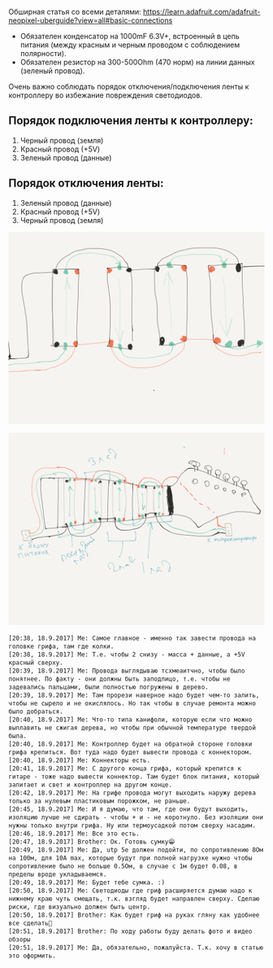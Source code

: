 
Обширная статья со всеми деталями: https://learn.adafruit.com/adafruit-neopixel-uberguide?view=all#basic-connections


- Обязателен конденсатор на 1000mF 6.3V+, встроенный в цепь питания (между красным и черным проводом с соблюдением полярности).
- Обязателен резистор на 300-500Ohm (470 норм) на линии данных (зеленый провод).


Очень важно соблюдать порядок отключения/подключения ленты к контроллеру во избежание повреждения светодиодов.

## Порядок подключения ленты к контроллеру:
1. Черный провод (земля)
2. Красный провод (+5V)
3. Зеленый провод (данные)

## Порядок отключения ленты:
1. Зеленый провод (данные)
2. Красный провод (+5V)
3. Черный провод (земля)

![Как делать цепочку](sketch2.png)

![Общая схема](sketch3.png)



```
[20:38, 18.9.2017] Me: Самое главное - именно так завести провода на головке грифа, там где колки.                        
[20:38, 18.9.2017] Me: Т.е. чтобы 2 снизу - масса + данные, а +5V красный сверху.                        
[20:39, 18.9.2017] Me: Провода выглядываю тсхмеаитчно, чтобы было понятнее. По факту - они должны быть заподлицо, т.е. чтобы не задевались пальцами, были полностью погружены в дерево.                        
[20:39, 18.9.2017] Me: Там прорези наверное надо будет чем-то залить, чтобы не сырело и не окислялось. Но так чтобы в случае ремонта можно было добраться.                        
[20:40, 18.9.2017] Me: Что-то типа канифоли, которую если что можно выплавить не сжигая дерева, но чтобы при обычной температуре твердой была.                        
[20:40, 18.9.2017] Me: Контроллер будет на обратной стороне головки грифа крепиться. Вот туда надо будет вывести провода с коннектором.                        
[20:40, 18.9.2017] Me: Коннекторы есть.                        
[20:41, 18.9.2017] Me: С другого конца грифа, который крепится к гитаре - тоже надо вывести коннектор. Там будет блок питания, который запитает и свет и контроллер на другом конце.                        
[20:42, 18.9.2017] Me: На грифе провода могут выходить наружу дерева только за нулевым пластиковым порожком, не раньше.                        
[20:45, 18.9.2017] Me: И я думаю, что там, где они будут выходить, изоляцию лучше не сдирать - чтобы + и - не коротнуло. Без изоляции они нужны только внутри грифа. Ну или термоусадкой потом сверху насадим.                        
[20:46, 18.9.2017] Me: Все это есть.                        
[20:47, 18.9.2017] Brother: Ок. Готовь сумку😁                        
[20:49, 18.9.2017] Me: Да, utp 5e должен подойти, по сопротивлению 8Ом на 100м, для 10А max, которые будут при полной нагрузке нужно чтобы сопротивление было не больше 0.5Ом, в случае с 1м будет 0.08, в пределы вроде укладываемся.                        
[20:49, 18.9.2017] Me: Будет тебе сумка. :)                        
[20:50, 18.9.2017] Me: Светодиоды где гриф расширяется думаю надо к нижнему краю чуть смещать, т.к. взгляд будет направлен сверху. Сделаю риски, где визуально должен быть центр.                        
[20:50, 18.9.2017] Brother: Как будет гриф на руках гляну как удобнее все сделать🙂                        
[20:51, 18.9.2017] Brother: По ходу работы буду делать фото и видео обзоры                        
[20:51, 18.9.2017] Me: Да, обязательно, пожалуйста. Т.к. хочу в статью это оформить.
```

